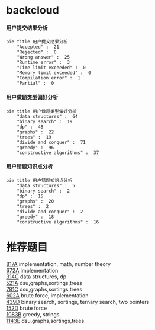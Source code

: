 # backcloud

<!-- tabs:start -->



#### **用户提交结果分析**

```mermaid
pie title 用户提交结果分析
    "Accepted" :  21
    "Rejected" :  0
    "Wrong answer" :  25
    "Runtime error" :  3
    "Time limit exceeded" :  0
    "Memory limit exceeded" :  0
    "Compilation error" :  1
    "Partial" :  0
```

#### **用户做题类型偏好分析**

```mermaid
pie title 用户做题类型偏好分析
    "data structures" :  64
    "binary search" :  19
    "dp" :  48
    "graphs" :  22
    "trees" :  19
    "divide and conquer" :  71
    "greedy" :  96
    "constructive algorithms" :  37
```
#### **用户错题知识点分析**

```mermaid
pie title 用户错题知识点分析
    "data structures" :  5
    "binary search" :  2
    "dp" :  15
    "graphs" :  20
    "trees" :  2
    "divide and conquer" :  2
    "greedy" :  18
    "constructive algorithms" :  16
```



<!-- tabs:end -->
# 推荐题目
[817A](https://codeforces.com/contest/817/problem/A)		implementation,
                        math,
                        number theory		  
[672A](https://codeforces.com/contest/672/problem/A)		implementation		  
[314C](https://codeforces.com/contest/314/problem/C)		data structures,
                        dp		  
[521A](https://codeforces.com/contest/521/problem/A)		dsu,graphs,sortings,trees		  
[781C](https://codeforces.com/contest/781/problem/C)		dsu,graphs,sortings,trees		  
[602A](https://codeforces.com/contest/602/problem/A)		brute force,
                        implementation		  
[439D](https://codeforces.com/contest/439/problem/D)		binary search,
                        sortings,
                        ternary search,
                        two pointers		  
[152D](https://codeforces.com/contest/152/problem/D)		brute force		  
[1083B](https://codeforces.com/contest/1083/problem/B)		greedy,
                        strings		  
[1143E](https://codeforces.com/contest/1143/problem/E)		dsu,graphs,sortings,trees		  
